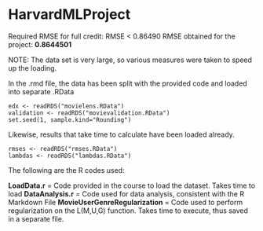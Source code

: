 # HarvardMLProject

Required RMSE for full credit: RMSE < 0.86490
RMSE obtained for the project: <b>0.8644501</b>

NOTE: The data set is very large, so various measures were taken to speed up the loading.

In the .rmd file, the data has been split with the provided code and loaded into separate .RData

```
edx <- readRDS("movielens.RData")
validation <- readRDS("movievalidation.RData")
set.seed(1, sample.kind="Rounding")
```

Likewise, results that take time to calculate have been loaded already.

```
rmses <- readRDS("rmses.RData")
lambdas <- readRDS("lambdas.RData")
```


The following are the R codes used:

<b>LoadData.r</b> = Code provided in the course to load the dataset. Takes time to load
<b>DataAnalysis.r</b> = Code used for data analysis, consistent with the R Markdown File
<b>MovieUserGenreRegularization</b> = Code used to perform regularization on the L(M,U,G) function. Takes time to execute, thus saved in a separate file.

